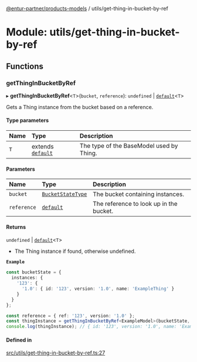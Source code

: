 [@entur-partner/products-models](../README.md) / utils/get-thing-in-bucket-by-ref

# Module: utils/get-thing-in-bucket-by-ref

## Functions

### getThingInBucketByRef

▸ **getThingInBucketByRef**\<`T`\>(`bucket`, `reference`): `undefined` \| [`default`](../classes/models_Thing.default.md)\<`T`\>

Gets a Thing instance from the bucket based on a reference.

#### Type parameters

| Name | Type | Description |
| :------ | :------ | :------ |
| `T` | extends [`default`](../classes/models_BaseModel.default.md) | The type of the BaseModel used by Thing. |

#### Parameters

| Name | Type | Description |
| :------ | :------ | :------ |
| `bucket` | [`BucketStateType`](types_types.md#bucketstatetype) | The bucket containing instances. |
| `reference` | [`default`](../classes/models_Reference.default.md) | The reference to look up in the bucket. |

#### Returns

`undefined` \| [`default`](../classes/models_Thing.default.md)\<`T`\>

- The Thing instance if found, otherwise undefined.

**`Example`**

```ts
const bucketState = {
  instances: {
    '123': {
      '1.0': { id: '123', version: '1.0', name: 'ExampleThing' }
    }
  }
};

const reference = { ref: '123', version: '1.0' };
const thingInstance = getThingInBucketByRef<ExampleModel>(bucketState, reference);
console.log(thingInstance); // { id: '123', version: '1.0', name: 'ExampleThing' }
```

#### Defined in

[src/utils/get-thing-in-bucket-by-ref.ts:27](https://github.com/entur/products-models/blob/main/src/utils/get-thing-in-bucket-by-ref.ts#L27)
